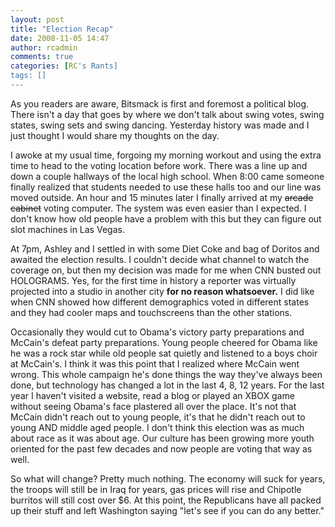 ```yaml
---
layout: post
title: "Election Recap"
date: 2008-11-05 14:47
author: rcadmin
comments: true
categories: [RC's Rants]
tags: []
---
```

As you readers are aware, Bitsmack is first and foremost a political blog. There isn't a day that goes by where we don't talk about swing votes, swing states, swing sets and swing dancing. Yesterday history was made and I just thought I would share my thoughts on the day.

I awoke at my usual time, forgoing my morning workout and using the extra time to head to the voting location before work. There was a line up and down a couple hallways of the local high school. When 8:00 came someone finally realized that students needed to use these halls too and our line was moved outside. An hour and 15 minutes later I finally arrived at my <span style="text-decoration: line-through;">arcade cabinet</span> voting computer. The system was even easier than I expected. I don't know how old people have a problem with this but they can figure out slot machines in Las Vegas.

At 7pm, Ashley and I settled in with some Diet Coke and bag of Doritos and awaited the election results. I couldn't decide what channel to watch the coverage on, but then my decision was made for me when CNN busted out HOLOGRAMS. Yes, for the first time in history a reporter was virtually projected into a studio in another city <strong>for no reason whatsoever.</strong> I did like when CNN showed how different demographics voted in different states and they had cooler maps and touchscreens than the other stations.

Occasionally they would cut to Obama's victory party preparations and McCain's defeat party preparations. Young people cheered for Obama like he was a rock star while old people sat quietly and listened to a boys choir at McCain's. I think it was this point that I realized where McCain went wrong. This whole campaign he's done things the way they've always been done, but technology has changed a lot in the last 4, 8, 12 years. For the last year I haven't visited a website, read a blog or played an XBOX game without seeing Obama's face plastered all over the place. It's not that McCain didn't reach out to young people, it's that he didn't reach out to young AND middle aged people. I don't think this election was as much about race as it was about age. Our culture has been growing more youth oriented for the past few decades and now people are voting that way as well.

So what will change? Pretty much nothing. The economy will suck for years, the troops will still be in Iraq for years, gas prices will rise and Chipotle burritos will still cost over $6. At this point, the Republicans have all packed up their stuff and left Washington saying "let's see if you can do any better."
